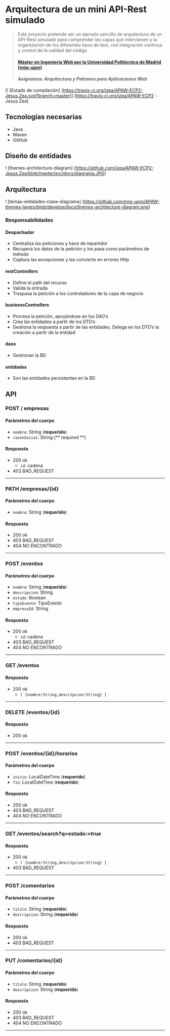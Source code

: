 # Arquitectura de un mini API-Rest simulado
> Este proyecto pretende ser un ejemplo sencillo de arquitectura de un API-Rest simulado para comprender las capas que intervienen y la organización de los diferentes tipos de test, con integración continua y control de la calidad del código
> #### [Máster en Ingeniería Web por la Universidad Politécnica de Madrid (miw-upm)](http://miw.etsisi.upm.es)
> #### Asignatura: *Arquitectura y Patrones para Aplicaciones Web*

[! [Estado de compilación] (https://travis-ci.org/jzea/APAW-ECP2-Jesus.Zea.svg?branch=master)] (https://travis-ci.org/jzea/APAW-ECP2 -Jesus.Zea)

## Tecnologías necesarias
* Java
* Maven
* GitHub

## Diseño de entidades
! [themes-architecture-diagram] (https://github.com/jzea/APAW-ECP2-Jesus.Zea/blob/master/src/docs/diagrama.JPG)

## Arquitectura
! [temas-entidades-clase-diagrama] (https://github.com/miw-upm/APAW-themes-layers/blob/develop/docs/themes-architecture-diagram.png)

### Responsabilidades
#### Despachador
* Centraliza las peticiones y hace de repartidor
* Recupera los datos de la petición y los pasa como parámetros de método
* Captura las excepciones y las convierte en errores Http
#### restControllers
* Define el path del recurso
* Valida la entrada
* Traspasa la petición a los controladores de la capa de negocio
#### businessControllers
* Procesa la petición, apoyándose en los DAO’s
* Crea las entidades a partir de los DTO’s
* Gestiona la respuesta a partir de las entidades. Delega en los DTO’s la creación a partir de la entidad
#### daos
* Gestionan la BD
#### entidades
* Son las entidades persistentes en la BD

## API
### POST / empresas
#### Parámetros del cuerpo
- `nombre`: String (**requerido**)
- `razonSocial`: String (** required **)
#### Respuesta
- 200 ok 
  - `id`: cadena
- 403 BAD_REQUEST
---
### PATH /empresas/{id}
#### Parámetros del cuerpo
- `nombre`: String (**requerido**)
#### Respuesta
- 200 ok 
- 403 BAD_REQUEST
- 404 NO ENCONTRADO
--- 
### POST /eventos
#### Parámetros del cuerpo
- `nombre`: String (**requerido**)
- `descripcion`: String
- `estado`: Boolean
- `tipoEvento`: TipoEvento
- `empresaId`: String
#### Respuesta
- 200 ok 
  - `id`: cadena
- 403 BAD_REQUEST
- 404 NO ENCONTRADO
---
### GET /eventos
#### Respuesta
- 200 ok 
  - `[ {nombre:String,descripcion:String} ]`
---
### DELETE /eventos/{id}
#### Respuesta
- 200 ok 
---
### POST /eventos/{id}/horarios
#### Parámetros del cuerpo
- `inicio`: LocalDateTime (**requerido**)
- `fin`: LocalDateTime (**requerido**)
#### Respuesta
- 200 ok 
- 403 BAD_REQUEST
- 404 NO ENCONTRADO
---
### GET /eventos/search?q=estado:=true
#### Respuesta
- 200 ok
  - `[ {nombre:String,descripcion:String} ]`
- 403 BAD_REQUEST
---
### POST /comentarios
#### Parámetros del cuerpo
- `titulo`: String (**requerido**)
- `descripcion`: String (**requerido**) 
#### Respuesta
- 200 ok 
- 403 BAD_REQUEST
---
### PUT /comentarios/{id}
#### Parámetros del cuerpo
- `titulo`: String (**requerido**)
- `descripcion`: String (**requerido**)
#### Respuesta
- 200 ok 
- 403 BAD_REQUEST
- 404 NO ENCONTRADO
--- 